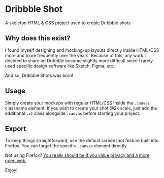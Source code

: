 # Dribbble Shot

A skeleton HTML &amp; CSS project used to create Dribbble shots

## Why does this exist?

I found myself designing and mocking-up layouts directly inside HTML/CSS more and more frequently over the years. Because of this, any work I decided to share on Dribbble became slightly more difficult since I rarely used specific design software like Sketch, Figma, etc.

And so, Dribbble Shots was born!

## Usage

Simply create your mockups with regular HTML/CSS inside the `.canvas` classname element. If you wish to create your shot @2x scale, just add the additional `.x2` class alongside `.canvas` before starting your project.

## Export

To keep things straightforward, use the default screenshot feature built into Firefox. You can target the specific `.canvas` element directly.

Not using Firefox? <a href="https://www.mozilla.org/en-US/firefox/new/">You really should be if you value privacy and a more open web.</a>

Enjoy!